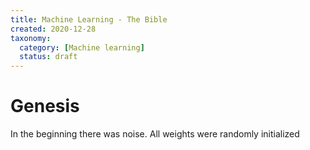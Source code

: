 ```yaml
---
title: Machine Learning - The Bible
created: 2020-12-28
taxonomy:
  category: [Machine learning]
  status: draft
---
```


# Genesis
In the beginning there was noise. All weights were randomly initialized
